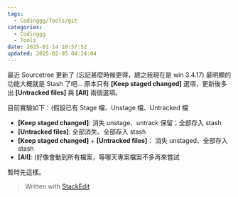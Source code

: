 ```yaml
---
tags:
  - Codinggg/Tools/git
categories:
  - Codinggg
  - Tools
date: 2025-01-14 10:57:52
updated: 2025-02-05 04:24:04
---
```

最近 Sourcetree 更新了 (忘記甚麼時候更得，總之我現在是 win 3.4.17)
最明顯的功能大概就是 Stash 了吧...
原本只有 **[Keep staged changed]** 選項，更新後多出 **[Untracked files]** 與 **[All]** 兩個選項。

目前實驗如下：(假設已有 Stage 檔、Unstage 檔、Untracked 檔
- **[Keep staged changed]**: 消失 unstage、untrack 保留；全部存入 stash
- **[Untracked files]**: 全部消失、全部存入 stash
- **[Keep staged changed]** + **[Untracked files]**： 消失 unstaged、全部存入 stash
- **[All]**: (好像會動到所有檔案，等哪天專案檔案不多再來嘗試

暫時先這樣。

> Written with [StackEdit](https://stackedit.io/)